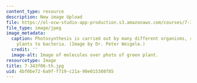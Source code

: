 ```yaml
---
content_type: resource
description: New image Upload
file: https://ol-ocw-studio-app-production.s3.amazonaws.com/courses/7-343-photosynthesis-life-from-light-fall-2006/4bf0be726a9ff719c21a90e015308f85_7-343f06-th.jpg
file_type: image/jpeg
image_metadata:
  caption: Photosynthesis is carried out by many different organisms, ranging from
    plants to bacteria. (Image by Dr. Peter Weigele.)
  credit: ''
  image-alt: Image of molecules over photo of green plant.
resourcetype: Image
title: 7-343f06-th.jpg
uid: 4bf0be72-6a9f-f719-c21a-90e015308f85
---
```

